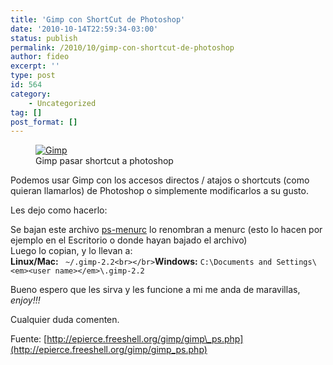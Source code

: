 ```yaml
---
title: 'Gimp con ShortCut de Photoshop'
date: '2010-10-14T22:59:34-03:00'
status: publish
permalink: /2010/10/gimp-con-shortcut-de-photoshop
author: fideo
excerpt: ''
type: post
id: 564
category:
    - Uncategorized
tag: []
post_format: []
---
```

<font style="position: absolute;overflow: hidden;height: 0;width: 0">[холни маси](http://www.videnov.com/)</font><figure aria-describedby="caption-attachment-565" class="wp-caption alignleft" id="attachment_565" style="width: 300px">[![Gimp](http://www.fideox.com.ar/wp-content/uploads/2010/10/gimp-300x217.png "gimp")](http://www.fideox.com.ar/wp-content/uploads/2010/10/gimp.png)<figcaption class="wp-caption-text" id="caption-attachment-565">Gimp pasar shortcut a photoshop</figcaption></figure>

Podemos usar Gimp con los accesos directos / atajos o shortcuts (como quieran llamarlos) de Photoshop o simplemente modificarlos a su gusto.

Les dejo como hacerlo:

Se bajan este archivo [ps-menurc](http://epierce.freeshell.org/gimp/ps-menurc) lo renombran a menurc (esto lo hacen por ejemplo en el Escritorio o donde hayan bajado el archivo)  
Luego lo copian, y lo llevan a:  
**Linux/Mac:** ` ~/.gimp-2.2<br></br>`**Windows:** `C:\Documents and Settings\<em><user name></em>\.gimp-2.2`

Bueno espero que les sirva y les funcione a mi me anda de maravillas, *enjoy!!!*

Cualquier duda comenten.

Fuente: [http://epierce.freeshell.org/gimp/gimp\_ps.php](http://epierce.freeshell.org/gimp/gimp_ps.php)
